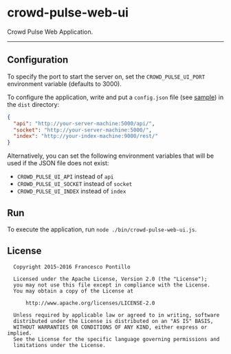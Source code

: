 crowd-pulse-web-ui
==================

Crowd Pulse Web Application.

------------------

## Configuration

To specify the port to start the server on, set the `CROWD_PULSE_UI_PORT` environment variable 
(defaults to 3000).

To configure the application, write and put a `config.json` file (see [sample](config.json.sample))
in the `dist` directory:

```json
{
  "api": "http://your-server-machine:5000/api/",
  "socket": "http://your-server-machine:5000/",
  "index": "http://your-index-machine:9000/rest/"
}
```

Alternatively, you can set the following environment variables that will be used if the JSON file
does not exist:

* `CROWD_PULSE_UI_API` instead of `api`
* `CROWD_PULSE_UI_SOCKET` instead of `socket`
* `CROWD_PULSE_UI_INDEX` instead of `index`

## Run

To execute the application, run `node ./bin/crowd-pulse-web-ui.js`.

## License

```
  Copyright 2015-2016 Francesco Pontillo

  Licensed under the Apache License, Version 2.0 (the "License");
  you may not use this file except in compliance with the License.
  You may obtain a copy of the License at

      http://www.apache.org/licenses/LICENSE-2.0

  Unless required by applicable law or agreed to in writing, software
  distributed under the License is distributed on an "AS IS" BASIS,
  WITHOUT WARRANTIES OR CONDITIONS OF ANY KIND, either express or implied.
  See the License for the specific language governing permissions and
  limitations under the License.

```
